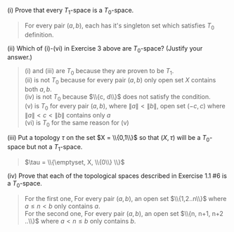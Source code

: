 (i) Prove that every $T_1$-space is a $T_0$-space.

> For every pair $(a, b)$, each has it's singleton set which satisfies $T_0$ definition.

(ii) Which of (i)-(vi) in Exercise 3 above are $T_0$-space? (Justify your answer.)

> (i) and (iii) are $T_0$ because they are proven to be $T_1$.  
> (ii) is not $T_0$ because for every pair $(a, b)$ only open set $X$ contains both $a, b$.  
> (iv) is not $T_0$ because $\\{c, d\\}$ does not satisfy the condition.  
> (v) is $T_0$ for every pair $(a, b)$, where $\|a\| < \|b\|$, open set $(-c,c)$ where $\|a\| < c < \|b\|$ contains only $a$  
> (vi) is $T_0$ for the same reason for (v)

(iii) Put a topology $\tau$ on the set $X = \\{0,1\\}$ so that $(X,\tau)$ will be a $T_0$-space but not a $T_1$-space. 

> $\tau = \\{\emptyset, X, \\{0\\} \\}$

(iv) Prove that each of the topological spaces described in Exercise 1.1 #6 is a $T_0$-space.

> For the first one, For every pair $(a, b)$, an open set $\\{1,2..n\\}$ where $a \leq n < b$ only contains $a$.  
> For the second one, For every pair $(a, b)$, an open set $\\{n, n+1, n+2 ..\\}$ where $a < n \leq b$ only contains $b$.  